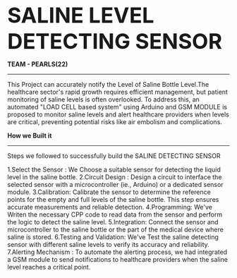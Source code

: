 <font size="7">**SALINE LEVEL DETECTING SENSOR**</font>


**TEAM - PEARLS(22)**
________________________________________________________________________________________________________________________________________________________________

This Project can accurately notify the Level of Saline Bottle Level.The healthcare sector's rapid growth requires efficient management, but patient monitoring of saline levels is often overlooked. To address this, an automated "LOAD CELL based system" using Arduino and GSM MODULE is proposed to monitor saline levels and alert healthcare providers when levels are critical, preventing potential risks like air embolism and complications.

**How we Built it**
_________________________________________________________________________________________________________________________________________________________________

Steps we followed to successfully build the SALINE DETECTING SENSOR

1.Select the Sensor : We Choose a suitable sensor for detecting the liquid level in the saline bottle. 
2.Circuit Design : Design a circuit to interface the selected sensor with a microcontroller (ie., Arduino) or a dedicated sensor module.
3.Calibration: Calibrate the sensor to determine the reference points for the empty and full levels of the saline bottle. This step ensures accurate measurements and reliable detection.
4.Programming: We've Writen the necessary CPP code to read data from the sensor and perform the logic to detect the saline level. 
5.Integration: Connect the sensor and microcontroller to the saline bottle or the part of the medical device where saline is stored.
6.Testing and Validation: We've Test the saline detecting sensor with different saline levels to verify its accuracy and reliability. 
7.Alerting Mechanism : To automate the alerting process, we had integrated a GSM module to send notifications to healthcare providers when the saline level reaches a critical point.

